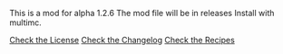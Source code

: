 This is a mod for alpha 1.2.6
The mod file will be in releases
Install with multimc.

[Check the License](License.txt)
[Check the Changelog](changelog.txt)
[Check the Recipes](recipes.txt)
